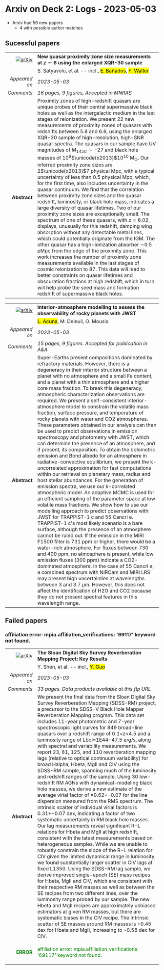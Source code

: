 # Arxiv on Deck 2: Logs - 2023-05-03

* Arxiv had 56 new papers
    * 4 with possible author matches

## Sucessful papers


|||
|---:|:---|
| [![arXiv](https://img.shields.io/badge/arXiv-arXiv:2305.00998-b31b1b.svg)](https://arxiv.org/abs/arXiv:2305.00998) | **New quasar proximity zone size measurements at $z\sim 6$ using the  enlarged XQR-30 sample**  |
|| S. Satyavolu, et al. -- incl., <mark>E. Bañados</mark>, <mark>F. Walter</mark> |
|*Appeared on*| *2023-05-03*|
|*Comments*| *16 pages, 9 figures, Accepted in MNRAS*|
|**Abstract**| Proximity zones of high-redshift quasars are unique probes of their central supermassive black holes as well as the intergalactic medium in the last stages of reionization. We present 22 new measurements of proximity zones of quasars with redshifts between 5.8 and 6.6, using the enlarged XQR-30 sample of high-resolution, high-SNR quasar spectra. The quasars in our sample have UV magnitudes of $M_{1450}\sim -27$ and black hole masses of $10^9$$\unicode{x2013}$$10^{10}$ M$_\odot$. Our inferred proximity zone sizes are 2$\unicode{x2013}$7 physical Mpc, with a typical uncertainty of less than 0.5 physical Mpc, which, for the first time, also includes uncertainty in the quasar continuum. We find that the correlation between proximity zone sizes and the quasar redshift, luminosity, or black hole mass, indicates a large diversity of quasar lifetimes. Two of our proximity zone sizes are exceptionally small. The spectrum of one of these quasars, with $z=6.02$, displays, unusually for this redshift, damping wing absorption without any detectable metal lines, which could potentially originate from the IGM. The other quasar has a high-ionization absorber $\sim$0.5 pMpc from the edge of the proximity zone. This work increases the number of proximity zone measurements available in the last stages of cosmic reionization to 87. This data will lead to better constraints on quasar lifetimes and obscuration fractions at high redshift, which in turn will help probe the seed mass and formation redshift of supermassive black holes. |


|||
|---:|:---|
| [![arXiv](https://img.shields.io/badge/arXiv-arXiv:2305.01250-b31b1b.svg)](https://arxiv.org/abs/arXiv:2305.01250) | **Interior-atmosphere modelling to assess the observability of rocky  planets with JWST**  |
|| <mark>L. Acuna</mark>, M. Deleuil, O. Mousis |
|*Appeared on*| *2023-05-03*|
|*Comments*| *15 pages, 9 figures. Accepted for publication in A&A*|
|**Abstract**| Super-Earths present compositions dominated by refractory materials. However, there is a degeneracy in their interior structure between a planet with no atmosphere and a small Fe content, and a planet with a thin atmosphere and a higher core mass fraction. To break this degeneracy, atmospheric characterization observations are required. We present a self-consistent interior-atmosphere model to constrain the volatile mass fraction, surface pressure, and temperature of rocky planets with water and CO2 atmospheres. These parameters obtained in our analysis can then be used to predict observations in emission spectroscopy and photometry with JWST, which can determine the presence of an atmosphere, and if present, its composition. To obtain the bolometric emission and Bond albedo for an atmosphere in radiative-convective equilibrium, we present the k-uncorrelated approximation for fast computations within our retrieval on planetary mass, radius and host stellar abundances. For the generation of emission spectra, we use our k-correlated atmospheric model. An adaptive MCMC is used for an efficient sampling of the parameter space at low volatile mass fractions. We show how to use our modelling approach to predict observations with JWST for TRAPPIST-1 c and 55 Cancri e. TRAPPIST-1 c's most likely scenario is a bare surface, although the presence of an atmosphere cannot be ruled out. If the emission in the MIRI F1500 filter is 731 ppm or higher, there would be a water-rich atmosphere. For fluxes between 730 and 400 ppm, no atmosphere is present, while low emission fluxes (300 ppm) indicate a CO2-dominated atmosphere. In the case of 55 Cancri e, a combined spectrum with NIRCam and MIRI LRS may present high uncertainties at wavelengths between 3 and 3.7 $\mu$m. However, this does not affect the identification of H2O and CO2 because they do not present spectral features in this wavelength range. |

## Failed papers

### affiliation error: mpia.affiliation_verifications: '69117' keyword not found. 


|||
|---:|:---|
| [![arXiv](https://img.shields.io/badge/arXiv-arXiv:2305.01014-b31b1b.svg)](https://arxiv.org/abs/arXiv:2305.01014) | **The Sloan Digital Sky Survey Reverberation Mapping Project: Key Results**  |
|| Y. Shen, et al. -- incl., <mark>Y. Guo</mark> |
|*Appeared on*| *2023-05-03*|
|*Comments*| *33 pages. Data products available at this ftp URL*|
|**Abstract**| We present the final data from the Sloan Digital Sky Survey Reverberation Mapping (SDSS-RM) project, a precursor to the SDSS-V Black Hole Mapper Reverberation Mapping program. This data set includes 11-year photometric and 7-year spectroscopic light curves for 849 broad-line quasars over a redshift range of 0.1<z<4.5 and a luminosity range of Lbol=1E44-47.5 erg/s, along with spectral and variability measurements. We report 23, 81, 125, and 110 reverberation mapping lags (relative to optical continuum variability) for broad Halpha, Hbeta, MgII and CIV using the SDSS-RM sample, spanning much of the luminosity and redshift ranges of the sample. Using 30 low-redshift RM AGNs with dynamical-modeling black hole masses, we derive a new estimate of the average virial factor of <log f>=0.62+-0.07 for the line dispersion measured from the RMS spectrum. The intrinsic scatter of individual virial factors is 0.31+-0.07 dex, indicating a factor of two systematic uncertainty in RM black hole masses. Our lag measurements reveal significant R-L relations for Hbeta and MgII at high redshift, consistent with the latest measurements based on heterogeneous samples. While we are unable to robustly constrain the slope of the R-L relation for CIV given the limited dynamical range in luminosity, we found substantially larger scatter in CIV lags at fixed L1350. Using the SDSS-RM lag sample, we derive improved single-epoch (SE) mass recipes for Hbeta, MgII and CIV, which are consistent with their respective RM masses as well as between the SE recipes from two different lines, over the luminosity range probed by our sample. The new Hbeta and MgII recipes are approximately unbiased estimators at given RM masses, but there are systematic biases in the CIV recipe. The intrinsic scatter of SE masses around RM masses is ~0.45 dex for Hbeta and MgII, increasing to ~0.58 dex for CIV. |
|<p style="color:green"> **ERROR** </p>| <p style="color:green">affiliation error: mpia.affiliation_verifications: '69117' keyword not found.</p> |

